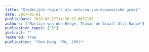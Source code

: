 ```yaml
---
title: "Stedelijke regio's als motoren van economische groei"
date: 2017-01-01
publishDate: 2020-02-17T14:30:23.663719Z
authors: ["Martijn van den Berge, Thomas de Graaff Otto Raspe"]
publication_types: ["5"]
abstract: ""
featured: true
publication: "*Den Haag, PBL, 2901*"
---
```


